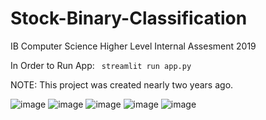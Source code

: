 # Stock-Binary-Classification
IB Computer Science Higher Level Internal Assesment 2019

In Order to Run App: 
<code> streamlit run app.py </code>

NOTE: This project was created nearly two years ago.

![image](https://user-images.githubusercontent.com/63440709/179782226-9f842428-6328-4220-8136-b3797ecedbc2.png)
![image](https://user-images.githubusercontent.com/63440709/179783089-47063aae-dec3-4169-a279-94048c960541.png)
![image](https://user-images.githubusercontent.com/63440709/179783112-e1b65288-0998-4018-8e60-7b61cb27be0b.png)
![image](https://user-images.githubusercontent.com/63440709/179783212-bdc7bec3-6dbc-4fb7-a557-ede405f872d4.png)
![image](https://user-images.githubusercontent.com/63440709/179783241-9ef852da-f684-4cf2-9bf1-083a4b5e6950.png)

